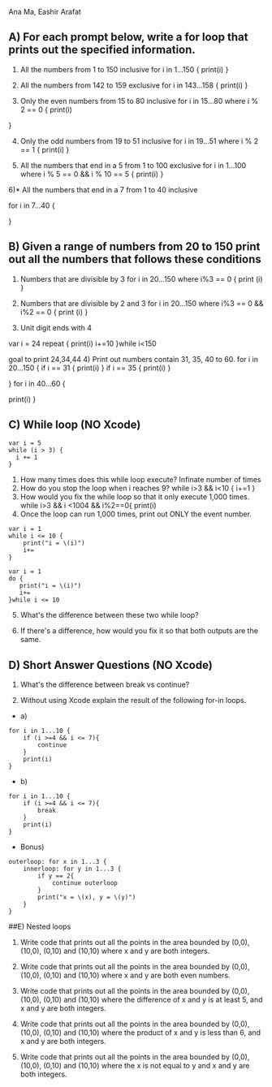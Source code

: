 Ana Ma, Eashir Arafat

## A) For each prompt below, write a for loop that prints out the specified information.

1) All the numbers from 1 to 150 inclusive
for i in 1...150 {
print(i)
}

2) All the numbers from 142 to 159 exclusive
for i in 143...158 {
print(i)
}

3) Only the even numbers from 15 to 80 inclusive
for i in 15...80 where i % 2 == 0 {
print(i)

}

4) Only the odd numbers from 19 to 51 inclusive
for i in 19...51 where i % 2 == 1 {
print(i)
}


5) All the numbers that end in a 5 from 1 to 100 exclusive
for i in 1...100 where i % 5 == 0 && i % 10 == 5 {
print(i)
}


6)* All the numbers that end in a 7 from 1 to 40 inclusive

for i in 7...40 {

}

## B) Given a range of numbers from 20 to 150 print out all the numbers that follows these conditions

1) Numbers that are divisible by 3
for i in 20...150 where i%3 == 0 {
print (i)
}

2) Numbers that are divisible by 2 and 3
for i in 20...150 where i%3 == 0 && i%2 == 0 {
print (i)
}


3) Unit digit ends with 4

var i = 24
repeat {
print(i)
i+=10
}while i<150

goal to print 24,34,44
4) Print out numbers contain 31, 35, 40 to 60.
for i in 20...150 {
if i == 31 {
print(i)
}
if i == 35 {
print(i)
}

}
for i in 40...60 {

print(i)
}


## C) While loop (NO Xcode)
```
var i = 5
while (i > 3) {
  i += 1
}
```
1) How many times does this while loop execute?
Infinate number of times
2) How do you stop the loop when i reaches 9?
while i>3 && i<10 {
i+=1
}
3) How would you fix the while loop so that it only execute 1,000 times.
while i>3 && i <1004 && i%2==0{
print(i)
4) Once the loop can run 1,000 times, print out ONLY the event number.

```
var i = 1
while i <= 10 {
    print("i = \(i)")
    i+=
}
```
```
var i = 1
do {
   print("i = \(i)")
   i+=
}while i <= 10
```
5) What's the difference between these two while loop?

6) If there's a difference, how would you fix it so that both outputs are the same.


## D) Short Answer Questions (NO Xcode)

1) What's the difference between break vs continue?

2) Without using Xcode explain the result of the following for-in loops.
* a)
```
for i in 1...10 {
    if (i >=4 && i <= 7){
        continue
    }
    print(i)
}
```
* b)
```
for i in 1...10 {
    if (i >=4 && i <= 7){
        break
    }
    print(i)
}
```
* Bonus)
```
outerloop: for x in 1...3 {
    innerloop: for y in 1...3 {
        if y == 2{
            continue outerloop
        }
        print("x = \(x), y = \(y)")
    }
}
```
##E) Nested loops
1) Write code that prints out all the points in the area bounded by (0,0), (10,0), (0,10) and (10,10) where x and y are both integers.

2) Write code that prints out all the points in the area bounded by (0,0), (10,0), (0,10) and (10,10) where x and y are both even numbers.

3) Write code that prints out all the points in the area bounded by (0,0), (10,0), (0,10) and (10,10) where the difference of x and y is at least 5, and x and y are both integers.

4) Write code that prints out all the points in the area bounded by (0,0), (10,0), (0,10) and (10,10) where the product of x and y is less than 6, and x and y are both integers.

5) Write code that prints out all the points in the area bounded by (0,0), (10,0), (0,10) and (10,10) where the x is not equal to y and x and y are both integers.
